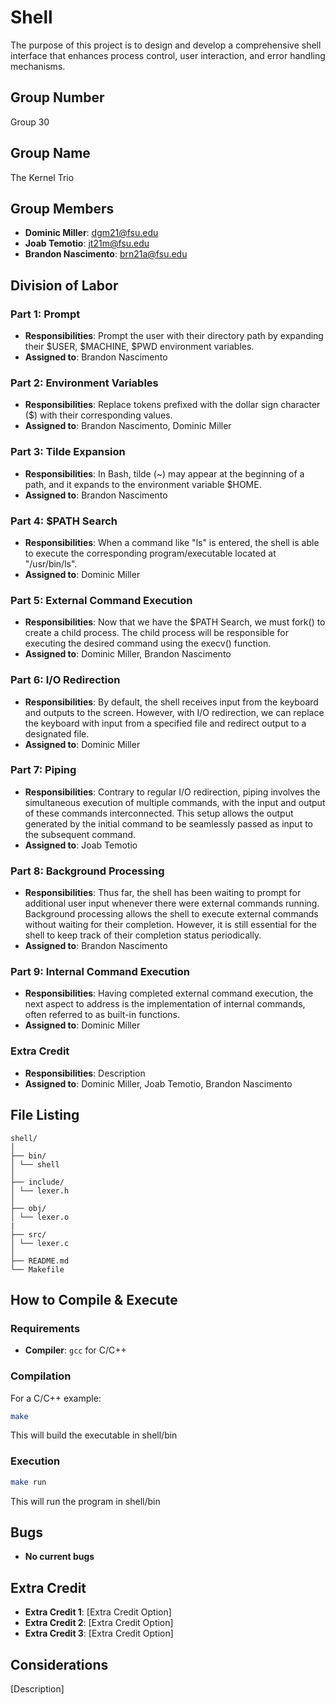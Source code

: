 # Shell

The purpose of this project is to design and develop a comprehensive shell interface that enhances process control, user interaction, and error handling mechanisms.

## Group Number
Group 30

## Group Name
The Kernel Trio

## Group Members
- **Dominic Miller**: dgm21@fsu.edu
- **Joab Temotio**: jt21m@fsu.edu
- **Brandon Nascimento**: brn21a@fsu.edu

## Division of Labor

### Part 1: Prompt
- **Responsibilities**: Prompt the user with their directory path by expanding their $USER, $MACHINE, $PWD environment variables.
- **Assigned to**: Brandon Nascimento

### Part 2: Environment Variables
- **Responsibilities**: Replace tokens prefixed with the dollar sign character ($) with their corresponding values.
- **Assigned to**: Brandon Nascimento, Dominic Miller

### Part 3: Tilde Expansion
- **Responsibilities**: In Bash, tilde (~) may appear at the beginning of a path, and it expands to the environment variable $HOME.
- **Assigned to**: Brandon Nascimento

### Part 4: $PATH Search
- **Responsibilities**: When a command like "ls" is entered, the shell is able to execute the corresponding program/executable located at "/usr/bin/ls".
- **Assigned to**: Dominic Miller

### Part 5: External Command Execution
- **Responsibilities**: Now that we have the $PATH Search, we must fork() to create a child process. The child process will be responsible for executing the desired command using the execv() function.
- **Assigned to**: Dominic Miller, Brandon Nascimento

### Part 6: I/O Redirection
- **Responsibilities**: By default, the shell receives input from the keyboard and outputs to the screen. However, with I/O redirection, we can replace the keyboard with input from a specified file and redirect output to a designated file.
- **Assigned to**: Dominic Miller

### Part 7: Piping
- **Responsibilities**: Contrary to regular I/O redirection, piping involves the simultaneous execution of multiple commands, with the input and output of these commands interconnected. This setup allows the output generated by the initial command to be seamlessly passed as input to the subsequent command.
- **Assigned to**: Joab Temotio

### Part 8: Background Processing
- **Responsibilities**: Thus far, the shell has been waiting to prompt for additional user input whenever there were external commands running. Background processing allows the shell to execute external commands without waiting for their completion. However, it is still essential for the shell to keep track of their completion status periodically.
- **Assigned to**: Brandon Nascimento

### Part 9: Internal Command Execution
- **Responsibilities**: Having completed external command execution, the next aspect to address is the implementation of internal commands, often referred to as built-in functions.
- **Assigned to**: Dominic Miller

### Extra Credit
- **Responsibilities**: Description
- **Assigned to**: Dominic Miller, Joab Temotio, Brandon Nascimento

## File Listing
```
shell/
│
├── bin/
│ └── shell
│
├── include/
│ └── lexer.h
│
├── obj/
│ └── lexer.o
|
├── src/
│ └── lexer.c
│
├── README.md
└── Makefile
```
## How to Compile & Execute

### Requirements
- **Compiler**: `gcc` for C/C++

### Compilation
For a C/C++ example:
```bash
make
```
This will build the executable in shell/bin
### Execution
```bash
make run
```
This will run the program in shell/bin

## Bugs
- **No current bugs**

## Extra Credit
- **Extra Credit 1**: [Extra Credit Option]
- **Extra Credit 2**: [Extra Credit Option]
- **Extra Credit 3**: [Extra Credit Option]

## Considerations
[Description]
